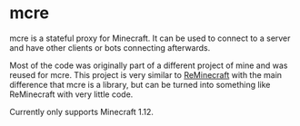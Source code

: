 # mcre

mcre is a stateful proxy for Minecraft. It can be used to connect
to a server and have other clients or bots connecting afterwards.

Most of the code was originally part of a different project of mine
and was reused for mcre. This project is very similar to [ReMinecraft](https://github.com/EmotionalLove/ReMinecraft) with the main difference that mcre is a library, but can be turned into something like ReMinecraft with very little code.

Currently only supports Minecraft 1.12.

